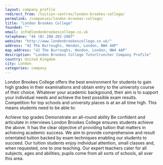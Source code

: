 ```yaml
---
layout: company_profile
redirect_from: /tuition-centres/london-brookes-college/
permalink: /companies/london-brookes-college/
title: "London Brookes College"
founded: ""
email: info@londonbrookescollege.co.uk
telephone: "44 (0) 208-202-2007"
website: "http://www.londonbrookescollege.co.uk/"
address: "42 The Burroughs, Hendon, London, NW4 4AP"
map_address: "42 The Burroughs, Hendon, London, NW4 4AP"
description: "London Brookes College TutorCruncher Company Profile"
country: United Kingdom
city: London
categories: company
---
```


London Brookes College offers the best environment for students to gain high grades in their examinations and obtain entry to the university course of their choice. Whatever your academic background, their aim is to support your individual needs and achieve the best possible exam results. Competition for top schools and university places is at an all time high. This means students need to be able to:

Achieve top grades
Demonstrate an all-round ability
Be confident and articulate in interviews
London Brookes College ensures students achieve the above. It has the clear objective of providing tuition that matters in achieving academic success. We aim to provide comprehensive and result orientated tuition backed by exam techniques enabling our students to succeed. Our tuition students enjoy individual attention, small classes and, when requested, one to one teaching. Our expert teachers cater for all subjects, ages and abilities; pupils come from all sorts of schools, all over this area.
